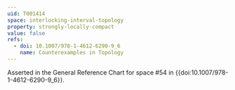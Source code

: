 ```yaml
---
uid: T001414
space: interlocking-interval-topology
property: strongly-locally-compact
value: false
refs:
  - doi: 10.1007/978-1-4612-6290-9_6
    name: Counterexamples in Topology
---
```

Asserted in the General Reference Chart for space #54 in
{{doi:10.1007/978-1-4612-6290-9_6}}.

